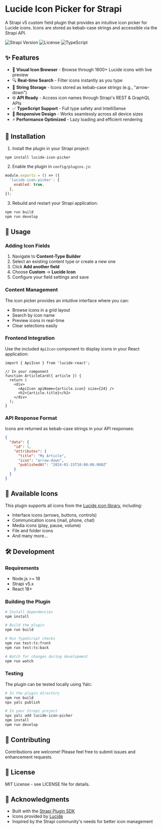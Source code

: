 # Lucide Icon Picker for Strapi

A Strapi v5 custom field plugin that provides an intuitive icon picker for Lucide icons. Icons are stored as kebab-case strings and accessible via the Strapi API.

![Strapi Version](https://img.shields.io/badge/strapi-v5-blue)
![License](https://img.shields.io/badge/license-MIT-green)
![TypeScript](https://img.shields.io/badge/TypeScript-Ready-blue)

## ✨ Features

- 🎨 **Visual Icon Browser** - Browse through 1600+ Lucide icons with live preview
- 🔍 **Real-time Search** - Filter icons instantly as you type
- 💾 **String Storage** - Icons stored as kebab-case strings (e.g., "arrow-down")
- 🌐 **API Ready** - Access icon names through Strapi's REST & GraphQL APIs
- ✅ **TypeScript Support** - Full type safety and IntelliSense
- 📱 **Responsive Design** - Works seamlessly across all device sizes
- ⚡ **Performance Optimized** - Lazy loading and efficient rendering

## 🚀 Installation

1. Install the plugin in your Strapi project:

```bash
npm install lucide-icon-picker
```

2. Enable the plugin in `config/plugins.js`:

```javascript
module.exports = () => ({
  'lucide-icon-picker': {
    enabled: true,
  },
});
```

3. Rebuild and restart your Strapi application:

```bash
npm run build
npm run develop
```

## 📖 Usage

### Adding Icon Fields

1. Navigate to **Content-Type Builder**
2. Select an existing content type or create a new one
3. Click **Add another field**
4. Choose **Custom** → **Lucide Icon**
5. Configure your field settings and save

### Content Management

The icon picker provides an intuitive interface where you can:
- Browse icons in a grid layout
- Search by icon name
- Preview icons in real-time
- Clear selections easily

### Frontend Integration

Use the included `ApiIcon` component to display icons in your React application:

```tsx
import { ApiIcon } from 'lucide-react';

// In your component
function ArticleCard({ article }) {
  return (
    <div>
      <ApiIcon apiName={article.icon} size={24} />
      <h2>{article.title}</h2>
    </div>
  );
}
```

### API Response Format

Icons are returned as kebab-case strings in your API responses:

```json
{
  "data": {
    "id": 1,
    "attributes": {
      "title": "My Article",
      "icon": "arrow-down",
      "publishedAt": "2024-01-15T10:00:00.000Z"
    }
  }
}
```

## 🎨 Available Icons

This plugin supports all icons from the [Lucide icon library](https://lucide.dev/icons/), including:

- Interface icons (arrows, buttons, controls)
- Communication icons (mail, phone, chat)
- Media icons (play, pause, volume)
- File and folder icons
- And many more...

## 🛠 Development

### Requirements

- Node.js >= 18
- Strapi v5.x
- React 18+

### Building the Plugin

```bash
# Install dependencies
npm install

# Build the plugin
npm run build

# Run TypeScript checks
npm run test:ts:front
npm run test:ts:back

# Watch for changes during development
npm run watch
```

### Testing

The plugin can be tested locally using Yalc:

```bash
# In the plugin directory
npm run build
npx yalc publish

# In your Strapi project
npx yalc add lucide-icon-picker
npm install
npm run develop
```

## 🤝 Contributing

Contributions are welcome! Please feel free to submit issues and enhancement requests.

## 📄 License

MIT License - see LICENSE file for details.

## 🙏 Acknowledgments

- Built with the [Strapi Plugin SDK](https://github.com/strapi/sdk-plugin)
- Icons provided by [Lucide](https://lucide.dev/)
- Inspired by the Strapi community's needs for better icon management
